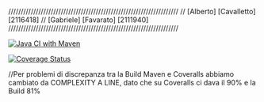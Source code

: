//////////////////////////////////////////////////////////////////// 
// [Alberto] [Cavalletto] [2116418] 
// [Gabriele] [Favarato] [2111940] 
////////////////////////////////////////////////////////////////////

[![Java CI with Maven](https://github.com/GabryGbl/RomanNumberMTSS/actions/workflows/maven.yml/badge.svg)](https://github.com/GabryGbl/RomanNumberMTSS/actions/workflows/maven.yml)

[![Coverage Status](https://coveralls.io/repos/github/GabryGbl/RomanNumberMTSS/badge.svg?branch=develop)](https://coveralls.io/github/GabryGbl/RomanNumberMTSS?branch=develop)

//Per problemi di discrepanza tra la Build Maven e Coveralls abbiamo cambiato da COMPLEXITY A LINE, dato che su Coveralls ci dava il 90% e la Build 81%
